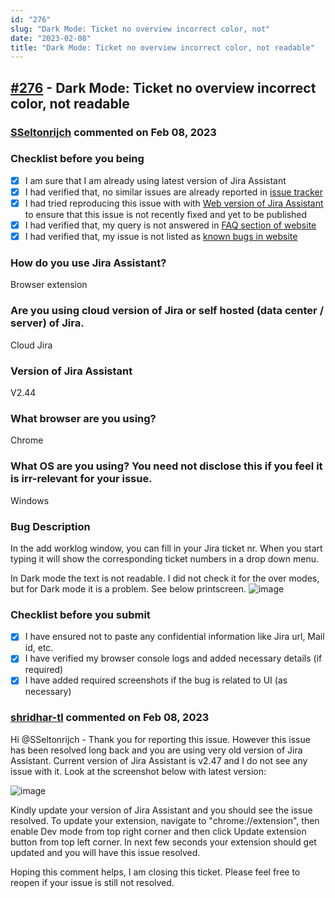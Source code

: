 ```yaml
---
id: "276"
slug: "Dark Mode: Ticket no overview incorrect color, not"
date: "2023-02-08"
title: "Dark Mode: Ticket no overview incorrect color, not readable"
---
```



## [#276](https://github.com/shridhar-tl/jira-assistant/issues/276) - Dark Mode: Ticket no overview incorrect color, not readable

### [SSeltonrijch](https://github.com/SSeltonrijch) commented on Feb 08, 2023

### Checklist before you being

- [X] I am sure that I am already using latest version of Jira Assistant
- [X] I had verified that, no similar issues are already reported in [issue tracker](https://github.com/shridhar-tl/jira-assistant/issues)
- [X] I had tried reproducing this issue with with [Web version of Jira Assistant](https://app.jiraassistant.com) to ensure that this issue is not recently fixed and yet to be published
- [X] I had verified that, my query is not answered in [FAQ section of website](https://www.jiraassistant.com/faq)
- [X] I had verified that, my issue is not listed as [known bugs in website](https://www.jiraassistant.com/version-history)

### How do you use Jira Assistant?

Browser extension

### Are you using cloud version of Jira or self hosted (data center / server) of Jira.

Cloud Jira

### Version of Jira Assistant

V2.44

### What browser are you using?

Chrome

### What OS are you using? You need not disclose this if you feel it is irr-relevant for your issue.

Windows

### Bug Description

In the add worklog window, you can fill in your Jira ticket nr. When you start typing it will show the corresponding ticket numbers in a drop down menu.

In Dark mode the text is not readable. I did not check it for the over modes, but for Dark mode it is a problem. See below printscreen.
![image](https://user-images.githubusercontent.com/124683961/217241083-9c7aa03d-7062-4c98-9a1a-2e9bdb49484b.png)


### Checklist before you submit

- [X] I have ensured not to paste any confidential information like Jira url, Mail id, etc.
- [X] I have verified my browser console logs and added necessary details (if required)
- [X] I have added required screenshots if the bug is related to UI (as necessary)

### [shridhar-tl](https://github.com/shridhar-tl) commented on Feb 08, 2023

Hi @SSeltonrijch - Thank you for reporting this issue. However this issue has been resolved long back and you are using very old version of Jira Assistant. Current version of Jira Assistant is v2.47 and I do not see any issue with it. Look at the screenshot below with latest version:

![image](https://user-images.githubusercontent.com/37339683/217419823-cf0829b9-fc57-4943-8b52-4f1f89793d2b.png)

Kindly update your version of Jira Assistant and you should see the issue resolved. To update your extension, navigate to "chrome://extension", then enable Dev mode from top right corner and then click Update extension button from top left corner. In next few seconds your extension should get updated and you will have this issue resolved.

Hoping this comment helps, I am closing this ticket. Please feel free to reopen if your issue is still not resolved.

